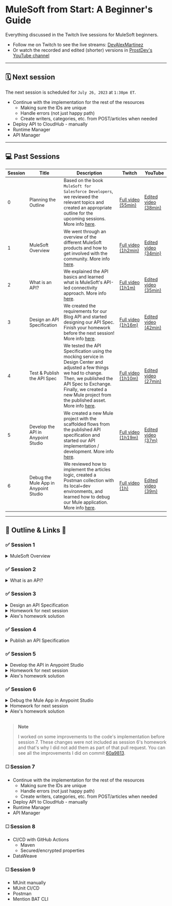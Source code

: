# MuleSoft from Start: A Beginner's Guide

Everything discussed in the Twitch live sessions for MuleSoft beginners.

- Follow me on Twitch to see the live streams: [DevAlexMartinez](https://www.twitch.tv/devalexmartinez)
- Or watch the recorded and edited (shorter) versions in [ProstDev's YouTube channel](https://www.youtube.com/prostdev)

---

## 🗓️ Next session

The next session is scheduled for `July 26, 2023` at `1:30pm ET`.

- Continue with the implementation for the rest of the resources
    - Making sure the IDs are unique
    - Handle errors (not just happy path)
    - Create writers, categories, etc. from POST/articles when needed
- Deploy API to CloudHub - manually
- Runtime Manager
- API Manager

---

## 💻 Past Sessions

| Session | Title | Description | Twitch | YouTube
| - | - | - | - | - |
| 0 | Planning the Outline | Based on the book `MuleSoft for Salesforce Developers`, we reviewed the relevant topics and created an appropriate outline for the upcoming sessions. More info [here](https://medium.com/another-integration-blog/mulesoft-from-start-a-beginners-guide-session-0-e6e98ba4200a). | [Full video (55min)](https://www.twitch.tv/videos/1816506733) | [Edited video (38min)](https://youtu.be/xzi8peU87v0)
| 1 | MuleSoft Overview | We went through an overview of the different MuleSoft products and how to get involved with the community. More info [here](https://medium.com/another-integration-blog/mulesoft-from-start-a-beginners-guide-session-1-mulesoft-overview-62fa9307ea2f). | [Full video (1h2min)](https://www.twitch.tv/videos/1822381945) | [Edited video (34min)](https://youtu.be/I6BWPoD639A)
| 2 | What is an API? | We explained the API basics and learned what is MuleSoft's API-led connectivity approach. More info [here](https://medium.com/another-integration-blog/mulesoft-from-start-a-beginners-guide-session-2-what-is-an-api-9a4602bbc51a). | [Full video (1h1m)](https://www.twitch.tv/videos/1840283988) | [Edited video (35min)](https://youtu.be/M4gYW2o9IKc)
| 3 | Design an API Specification | We created the requirements for our Blog API and started designing our API Spec. Finish your homework before the next session! More info [here](https://medium.com/another-integration-blog/mulesoft-from-start-a-beginners-guide-session-3-design-an-api-specification-2a315899f22f). | [Full video (1h16m)](https://www.twitch.tv/videos/1846281214) | [Edited video (42min)](https://youtu.be/XIrCqwmTPQs)
| 4 | Test & Publish the API Spec | We tested the API Specification using the mocking service in Design Center and adjusted a few things we had to change. Then, we published the API Spec to Exchange. Finally, we created a new Mule project from the published asset. More info [here](https://medium.com/another-integration-blog/mulesoft-from-start-a-beginners-guide-session-4-test-publish-the-api-specification-7dcca81e0b07). | [Full video (1h10m)](https://www.twitch.tv/videos/1858212063) | [Edited video (27min)](https://youtu.be/ho5GQJD8Hxo)
| 5 | Develop the API in Anypoint Studio | We created a new Mule project with the scaffolded flows from the published API specification and started our API implementation / development. More info [here](https://medium.com/another-integration-blog/mulesoft-from-start-a-beginners-guide-session-5-develop-the-api-in-anypoint-studio-a7dcfc43655c). | [Full video (1h19m)](https://www.twitch.tv/videos/1864154096) | [Edited video (37m)](https://youtu.be/K9ntwKz9vds)
| 6 | Debug the Mule App in Anypoint Studio | We reviewed how to implement the articles logic, created a Postman collection with its local+dev environments, and learned how to debug our Mule application. More info [here](https://medium.com/another-integration-blog/mulesoft-from-start-a-beginners-guide-session-6-debug-the-mule-app-in-anypoint-studio-ab7602d5b788). | [Full video (1h)](https://www.twitch.tv/videos/1876220306) | [Edited video (39m)](https://youtu.be/75IJ1WFa9iA)

---

## 📝 Outline & Links 🔗

### ✅ Session 1

<details>
<summary>MuleSoft Overview</summary>

- MuleSoft products
    - [Anypoint Platform](https://anypoint.mulesoft.com/) - You can create as many free trial accounts as you want! Just change the username in each account.
    - [Anypoint Studio](https://www.mulesoft.com/platform/studio) - Main IDE
    - [DataWeave](https://dataweave.mulesoft.com/)
        - [Extension for VSCode](https://marketplace.visualstudio.com/items?itemName=MuleSoftInc.dataweave)
        - [Playground](https://dataweave.mulesoft.com/learn/playground)
        - [DataWeave CLI](https://github.com/mulesoft-labs/data-weave-cli)
    - [Anypoint Code Builder (BETA)](https://www.mulesoft.com/platform/api/anypoint-code-builder) - STILL IN BETA!!! DO NOT USE YET!
    - [Composer](https://www.mulesoft.com/platform/composer)
    - [MuleSoft RPA](https://www.mulesoft.com/platform/rpa)
- [Community overview](https://www.mulesoft.com/community)
    - [Ambassadors](https://developer.mulesoft.com/community/ambassadors) & [Mentors](https://developer.mulesoft.com/community/mentors)
    - [Meetups](https://meetups.mulesoft.com/)
    - [Help forums](https://help.mulesoft.com/s/)
- [Trainings/certification](https://training.mulesoft.com/overview)

**Other resources**

- Sravan Lingam's [MuleSoft Training for Absolute Beginners](https://www.youtube.com/playlist?list=PL61bQcdxsK6_1tb0BbAtAOX_SdtvgQlxV)
- Jitendra Bafna's [Mule Technology Academy - Zero To Hero](https://www.youtube.com/@muletechnologyacademy-zero5625)
- [Whitney Akinola's blog](https://www.whitneyakinola.io/)
- Joshua Erney's [jerney.io blog](https://www.jerney.io/)
- Alex's [ProstDev blog](https://www.prostdev.com/) and [YouTube channel](https://www.youtube.com/prostdev)
- [Edgar Moran's blog](https://yucelmoran.com/)
- [Mulesy](https://mulesy.com/)
- Arul Alphonse's [TechLightning courses](https://techlightningweb.com/) and [YouTube channel](https://www.youtube.com/c/TechLightning)

</details>

### ✅ Session 2

<details>
<summary>What is an API?</summary>

- Understanding APIs
    - [Understanding APIs (Part 1): What is an API?](https://www.prostdev.com/post/understanding-apis-part-1-what-is-an-api)
    - [Understanding APIs (Part 2): API Analogies and Examples](https://www.prostdev.com/post/understanding-apis-part-2-api-analogies-and-examples)
    - [Understanding APIs (Part 3): What are HTTP Methods?](https://www.prostdev.com/post/understanding-apis-part-3-what-are-http-methods)
    - [Understanding APIs (Part 4): What is a URI?](https://www.prostdev.com/post/understanding-apis-part-4-what-is-a-uri)
    - [Understanding APIs (Part 5): Intro to Postman and Query Parameters](https://www.prostdev.com/post/understanding-apis-part-5-intro-to-postman-and-query-parameters)
    - [Understanding APIs (Part 6): What are HTTP Status Codes?](https://www.prostdev.com/post/understanding-apis-part-6-what-are-http-status-codes)
- MuleSoft's API-Led connectivity approach
    - **Experience layer**: Top layer. These APIs connect with the client applications like a Mobile app, a Web app, or a Smartwatch app.
    - **Process layer**: Middle layer. These APIs orchestrate the Experience and System layers.
    - **System layer**: Bottom layer. These APIs connect with the server applications or third-party systems like SAP, Facebook, Salesforce, etc.

**Other resources**

- [MuleSoft for Salesforce Developers book](https://www.alexmartinez.ca/post/i-wrote-a-book-and-it-s-been-officially-published-mulesoft-for-salesforce-developers)
- [5 API Led Connectivity Project Ideas](https://www.whitneyakinola.io/post/5-api-led-connectivity-project-ideas)
- [Plan for Aspiring MuleSoft Devs](https://www.whitneyakinola.io/post/plan-aspiring-mulesoft-developers)
- [3 Regrets as a Junior MuleSoft Dev](https://www.whitneyakinola.io/post/3-regrets-as-a-junior-mulesoft-dev)
- [A Comprehensive Book Review of MuleSoft for Salesforce Developers](https://www.whitneyakinola.io/post/mulesoft-for-salesforce-developers)

</details>

### ✅ Session 3

<details>
<summary>Design an API Specification</summary>

- Step 1: Write down [requirements](/notes/blog-api-reqs.md)
- Step 2: Design the API spec in Design Center
    - Anypoint Platform > Design Center > Create > New API Specification
    - Name: `Blog API`
    - `Guide me through it`
    - Create API
- [This](/sessions/3/in-session-spec.raml) is the RAML we generated during the session.

</details>


<details>
<summary>Homework for next session</summary>

- Finish creating the API Specification with the resources we didn't get to create during the session: `Writers`, `Categories`, and `Comments`.
- The solution will be added to this repo before the next session.

</details>

<details>
<summary>Alex's homework solution</summary>

Remember we can all have different API designs depending on what we are trying to achieve with our API. This is the solution that I created for what I believe is the correct design. But please feel free to send me a message if you have a different solution!

Steps:

1. I modified the data types we created in the last session. Updated requirements can be found [here](notes/blog-api-reqs.md).

    a) `Article` data type:
        
       * writerId (number) -> writer (Writer)
       * categoryId (number) -> category (string)

    b) `Writer` data type:

        * removed articles

    c) `Category` data type was removed since it was transformed to just a string

    d) `Comment` data type:

        * removed articleId

2. I created a new API Specification using `RAML 1.0` instead of the visual UI. This will make it easier moving forward for us to compare each other's results.

3. Inside this new API Spec, I created a `types` folder with our data types:

    * Article
    * Comment
    * Error
    * Writer

4. The final resources I created are as folows:

    ```
    /articles
    /articles/{id}
    /articles/{id}/comments
    /articles/{id}/comments/{id}
    /writers
    /writers/{id}
    /categories
    ```

5. I decided to use a query parameter on the `/categories` resource to query if a specific category (string) exists or not. A similar approach would be done with the comments. If you don't want to have such a long URI like `/articles/1/comments/1`, you can also decide to use query parameters instead. This is completely up to your design/preference.

6. Finally, the whole code I generated can be found [here](sessions/3/homework-spec/). You can decide to use this design to continue with the rest of the sessions, or continue with your own API spec!

![](sessions/3/homework-spec/session3-resources.png)

</details>

### ✅ Session 4

<details>
<summary>Publish an API Specification</summary>

- Step 1: Test your API Spec using the mocking service (adjust spec if needed)
  - See [sessions/4/in-session-spec.raml](sessions/4/in-session-spec.raml) for what we adjusted during the session
- Step 2: Publish to Exchange
- Step 3: Create a new Mule project in Studio, importing the API Spec from Exchange to scaffold the flows
  - See [sessions/4/studio-project](sessions/4/in-session-mule-project/) for the project we created during the session

**Other resources**

- [MuleSoft Anypoint Studio Installation with Digital Dee](https://youtu.be/cyv3XBxctxM)
- [Download Anypoint Studio](https://www.mulesoft.com/platform/studio)
- [Anypoint Studio docs](https://docs.mulesoft.com/studio/latest/)

</details>

### ✅ Session 5

<details>
<summary>Develop the API in Anypoint Studio</summary>

- Step 1: Scaffold the flows in Studio from the API Specification we had published to Exchange (we did this at the end of session 4)
- Step 2: Move the Global Elements from `maxines-blog-api.xml` to a new `global.xml` file
- Step 3: Create the `local.properties` and `dev.properties` to keep separate properties per environment (you can also use .yaml)
- Step 4: Add a Global Property `env` with the value `local`
- Step 5: Add a Configuration Properties for the file `${env}.properties`
- Step 6: Create the `default.properties` file and its Configuration to keep the common values
- Step 7: Start the API implementation using Object Store (you can also connect to a database or an external service if you want)
- [This](sessions/5/in-session-mule-project/) is the project we generated during the session
- To see all the changes to the Mule project in this session, refer to this commit: [fa444df](https://github.com/alexandramartinez/mulesoft-from-start/commit/fa444df4bfd62d25a1a6d9f2e0d2d8ea7f82d3ba)

**Other resources**

- [Object Store v2 Overview](https://docs.mulesoft.com/object-store/)
- [DataWeave Playground](https://dataweave.mulesoft.com/learn/playground)

</details>

<details>
<summary>Homework for next session</summary>

- Create new Mule Configuration Files to keep each resources' logic separate from the main `maxines-blog-api.xml` file
- Add subflows inside these new config files instead of flows
- Reference these new subflows from the main flows from the APIKit router
- Finish creating the logic for the `articles` resource (happy path)
- Improve the code to avoid duplicating the same code (like we do with the Retrieve connector named `GET articles`) -- this helps to avoid human mistake

</details>

<details>
<summary>Alex's homework solution</summary>

Remember we can all have different solutions. You don't have to do exactly what I do. This is just to guide you or give you a better idea of what other solutions you can implement.

> You can see the full list of changes I did for this homework in [this Pull Request](https://github.com/alexandramartinez/mulesoft-from-start/pull/1/files)

Since this solution is a bit bigger, I'll break this down in stages.

**Stage 1: Updating the RAML**

Steps:

1. I decided to add a `POST` and a `DELETE` to the `/categories` resource. To do this, I went back to Design Center and implemented those two methods in the RAML.

    ```raml
    /categories:
        
        post:
            body:
            type: string[]
            example:
                ["Programming"]
            responses:
            201:
                body: 
                type: string[]
                example:
                    ["MuleSoft", "DataWeave", "Programming"]
            409:
                body: Error
        delete:
            body:
            type: string[]
            example:
                ["DataWeave"]
            responses:
            204:
            404:
                body: Error
            409:
                body: Error
    ```

2. I also updated the version in the RAML (should be at the top).

    ```raml
    version: 1.0.2
    ```

3. After that, I published these changes to the Exchange asset just by clicking the `Publish` button at the top-right.

4. Once the changes are in Exchange, I went back to Anypoint Studio and selected `Maxine's Blog API` > `Update version`.

    ![](images/session5-image1.png)

5. You can click on the `check for updates` button at the top-right of the new window to reflect the latest version. Make sure you are signed in to your Anypoint Platform account, otherwise you might have issues updating.

6. A workaround to this, if you experience a lot of issues with updating via the UI, is to go to your `pom.xml` and manually update the version in the dependencies. For example, this is how it looks like in my project:

    ```xml
    <dependency>
        <groupId>25cebd62-2548-4351-8196-5a262e78e663</groupId>
        <artifactId>maxines-blog-api</artifactId>
        <version>1.0.2</version>
        <classifier>raml</classifier>
        <type>zip</type>
    </dependency>
    ```

7. The UI should ask you if you want to add the new flows. You can say yes to do the scaffolding for those flows. The rest of your flows should remain untouched.

8. By this point, Studio correctly generated the two new flows for me: 
   - `delete:\categories:application\json:maxines-blog-api-config`  
   - `post:\categories:application\json:maxines-blog-api-config`

**Stage 2: Creating new Mule Configuration Files per resource**

Steps:

1. I created the following files:

    - `resources-articles.xml`
    - `resources-categories.xml`
    - `resources-comments.xml`
    - `resources-writers.xml`

2. Inside these files, I created a sub-flow per HTTP Method. For example, the `resources-articles` file has the following sub-flows (note that these have some naming conventions that I decided to follow, like `<config-file-name>:<flow-name>`, but you can name them however you prefer):

    - `resources-articles:read-all-articles`
    - `resources-articles:read-one-article`
    - `resources-articles:create-one-article`
    - `resources-articles:update-one-article`
    - `resources-articles:delete-one-article`

3. Then, I added flow-refs to all the flows in `maxines-blog-api.xml` so the logic can live inside the new config files I created.

4. Now I can directly modify the logic from the Mule Configuration Files instead of having to navigate through the huge main file. 

> NOTE: If you leave any of the flows or subflows empty, the application will not run. Make sure you add at least one logger (for example) to be able to run the app to test.

**Stage 3: Creating the logic for the `articles` resource**

Steps:

1. Created four sub-flows to be reused by the rest of the flows.

    ![](images/session5-image2.png)

2. Improved the logic to read all articles to reference the new `resources-articles:retrieve-all-articles-in-vars.articles` sub-flow.

    ![](images/session5-image3.png)

3. Created the logic to read one article by filtering the list of articles using DataWeave (Transform Message).

    ![](images/session5-image4.png)

    Code:

    ```dataweave
    %dw 2.0
    output application/json
    ---
    (vars.articles default [] filter ($.id ~= vars.articleId))[0]
    ```

4. Updated the logic to create one article.

    ![](images/session5-image5.png)

5. Created the logic to update one article and used DataWeave to update the data.

    ![](images/session5-image6.png)

    Code:

    ```dataweave
    %dw 2.0
    output application/json
    ---
    vars.articles default [] map (
        if ($.id ~= vars.articleId)
            payload
        else $
    )
    ```

6. Created the logic to delete one article by filtering out the article by the `articleId` using DataWeave.

    ![](images/session5-image7.png)

    Code:

    ```dataweave
    %dw 2.0
    output application/json
    ---
    vars.articles default [] filter ($.id != vars.articleId)
    ```

    > Note that for this last one we had to make sure the `articleId` variable was indeed a Number and not a String. The URI Parameters or the Query Parameters are usually of type String. You need to use further DataWeave code to transform it to a Number when applicable. In this case, we used the following code when we create the variable:

    ```dataweave
    attributes.uriParams.'articleId' as Number
    ```

</details>

### ✅ Session 6

<details>
<summary>Debug the Mule App in Anypoint Studio</summary>

- [Mule Events](https://docs.mulesoft.com/mule-runtime/4.4/about-mule-event)
- [Postman](https://www.postman.com/)
- See the changes we did to the repo in this session: [Pull Request #2](https://github.com/alexandramartinez/mulesoft-from-start/pull/2/files)

</details>

<details>
<summary>Homework for next session</summary>

Finish creating the rest of the requests in Postman from our API specification.

</details>

<details>
<summary>Alex's homework solution</summary>

- Created the rest of the requests in Postman.
- You can see the full list of changes I did for this homework in [Pull Request #3](https://github.com/alexandramartinez/mulesoft-from-start/pull/3/files).

</details>

</br>

> **Note**
>
> I worked on some improvements to the code's implementation before session 7. These changes were not included as session 6's homework and that's why I did not add them as part of that pull request. You can see all the improvements I did on commit [60a9813](https://github.com/alexandramartinez/mulesoft-from-start/commit/60a98133df750c094b54562db41ea7ab0ad3716d).

### ◻️ Session 7

- Continue with the implementation for the rest of the resources
    - Making sure the IDs are unique
    - Handle errors (not just happy path)
    - Create writers, categories, etc. from POST/articles when needed
- Deploy API to CloudHub - manually
- Runtime Manager
- API Manager

### ◻️ Session 8

- CI/CD with GitHub Actions
    - Maven
    - Secured/encrypted properties
- DataWeave

### ◻️ Session 9

- MUnit manually
- MUnit CI/CD
- Postman
- Mention BAT CLI
